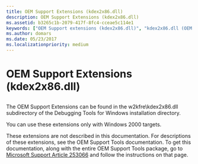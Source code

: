 ```yaml
---
title: OEM Support Extensions (kdex2x86.dll)
description: OEM Support Extensions (kdex2x86.dll)
ms.assetid: b3265c1b-2079-417f-8fc4-cceae5c114e1
keywords: ["OEM Support extensions (kdex2x86.dll)", "kdex2x86.dll (OEM Support extensions)", "OEM Support Tools", "OEM Support Tools, kdex2x86.dll extensions", "extensions, OEM support"]
ms.author: domars
ms.date: 05/23/2017
ms.localizationpriority: medium
---
```


# OEM Support Extensions (kdex2x86.dll)


## <span id="ddk_oem_support_extensions_kdex2x86_dll__dbg"></span><span id="DDK_OEM_SUPPORT_EXTENSIONS_KDEX2X86_DLL__DBG"></span>


The OEM Support Extensions can be found in the w2kfre\\kdex2x86.dll subdirectory of the Debugging Tools for Windows installation directory.

You can use these extensions only with Windows 2000 targets.

These extensions are not described in this documentation. For descriptions of these extensions, see the OEM Support Tools documentation. To get this documentation, along with the entire OEM Support Tools package, go to [Microsoft Support Article 253066](https://go.microsoft.com/fwlink/p/?LinkId=241339) and follow the instructions on that page.

 

 





